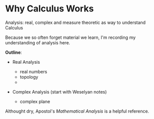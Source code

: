 # Why Calculus Works

Analysis: real, complex and measure theoretic as way to understand Calculus

Because we so often forget material we learn, I'm recording my understanding of analysis here.

**Outline**:

* Real Analysis

  * real numbers
  * topology
  * 

* Complex Analysis \(start with Weselyan notes\)

  * complex plane



Althought dry, Apostol's _Mathematical Analysis_ is a helpful reference. 

